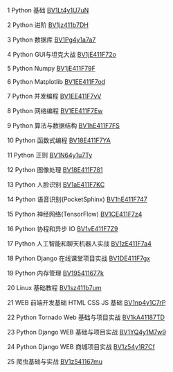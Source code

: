 

1 Python 基础 [BV1Lt4y1U7uN](https://www.bilibili.com/video/bv1Lt4y1U7uN/)

2 Python 进阶 [BV1jz411b7DH](https://www.bilibili.com/video/bv1jz411b7DH/)

3 Python 数据库 [BV1Pg4y1a7a7](https://www.bilibili.com/video/bv1Pg4y1a7a7/)

4 Python GUI与坦克大战 [BV1jE411F72o](https://www.bilibili.com/video/bv1jE411F72o/)

5 Python Numpy [BV1jE411F79F](https://www.bilibili.com/video/bv1jE411F79F/)

6 Python Matplotlib [BV1EE411F7od](https://www.bilibili.com/video/bv1EE411F7od/)

7 Python 并发编程 [BV1EE411F7vV](https://www.bilibili.com/video/bv1EE411F7vV/)

8 Python 网络编程 [BV1EE411F7Ew](https://www.bilibili.com/video/bv1EE411F7Ew/)

9 Python 算法与数据结构 [BV1hE411F7FS](https://www.bilibili.com/video/bv1hE411F7FS/)

10 Python 函数式编程 [BV18E411F7YA](https://www.bilibili.com/video/bv18E411F7YA/)

11 Python 正则 [BV1N64y1u7Ty](https://www.bilibili.com/video/bv1N64y1u7Ty/)

12 Python 图像处理 [BV18E411F781](https://www.bilibili.com/video/bv18E411F781/)

13 Python 人脸识别 [BV1aE411F7KC](https://www.bilibili.com/video/bv1aE411F7KC/)

14 Python 语音识别(PocketSphinx) [BV1hE411F747](https://www.bilibili.com/video/bv1hE411F747/)

15 Python 神经网络(TensorFlow) [BV1CE411F7z4](https://www.bilibili.com/video/bv1CE411F7z4/)

16 Python 协程和异步 IO [BV1vE411F7Z9](https://www.bilibili.com/video/bv1vE411F7Z9/)

17 Python 人工智能和聊天机器人实战 [BV1zE411F7a4](https://www.bilibili.com/video/bv1zE411F7a4/)

18 Python Django 在线课堂项目实战 [BV1DE411F7gx](https://www.bilibili.com/video/bv1DE411F7gx/)

19 Python 内存管理 [BV195411677k](https://www.bilibili.com/video/bv195411677k/)

20 Linux 基础教程 [BV1sz411b7um](https://www.bilibili.com/video/bv1sz411b7um/)

21 WEB 前端开发基础 HTML CSS JS 基础 [BV1np4y1C7rP](https://www.bilibili.com/video/bv1np4y1C7rP/)

22 Python Tornado Web 基础与项目实战 [BV1kA41187TD](https://www.bilibili.com/video/bv1kA41187TD/)

23 Python Django WEB 基础与项目实战 [BV1YQ4y1M7w9](https://www.bilibili.com/video/bv1YQ4y1M7w9/)

24 Python Django WEB 商城项目实战 [BV1z54y1R7Cf](https://www.bilibili.com/video/bv1z54y1R7Cf/)

25 爬虫基础与实战 [BV1z541167mu](https://www.bilibili.com/video/bv1z541167mu/)